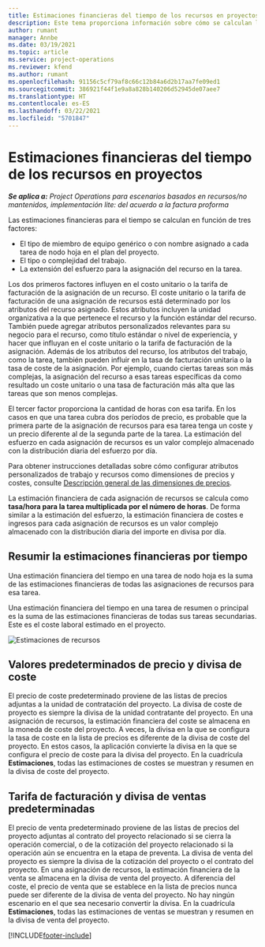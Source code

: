 ```yaml
---
title: Estimaciones financieras del tiempo de los recursos en proyectos
description: Este tema proporciona información sobre cómo se calculan las estimaciones financieras para el tiempo.
author: rumant
manager: Annbe
ms.date: 03/19/2021
ms.topic: article
ms.service: project-operations
ms.reviewer: kfend
ms.author: rumant
ms.openlocfilehash: 91156c5cf79af8c66c12b84a6d2b17aa7fe09ed1
ms.sourcegitcommit: 386921f44f1e9a8a828b140206d52945de07aee7
ms.translationtype: HT
ms.contentlocale: es-ES
ms.lasthandoff: 03/22/2021
ms.locfileid: "5701847"
---
```

# <a name="financial-estimates-for-resource-time-on-projects"></a>Estimaciones financieras del tiempo de los recursos en proyectos

_**Se aplica a:** Project Operations para escenarios basados en recursos/no mantenidos, implementación lite: del acuerdo a la factura proforma_

Las estimaciones financieras para el tiempo se calculan en función de tres factores: 

- El tipo de miembro de equipo genérico o con nombre asignado a cada tarea de nodo hoja en el plan del proyecto. 
- El tipo o complejidad del trabajo.
- La extensión del esfuerzo para la asignación del recurso en la tarea. 

Los dos primeros factores influyen en el costo unitario o la tarifa de facturación de la asignación de un recurso. El coste unitario o la tarifa de facturación de una asignación de recursos está determinado por los atributos del recurso asignado. Estos atributos incluyen la unidad organizativa a la que pertenece el recurso y la función estándar del recurso. También puede agregar atributos personalizados relevantes para su negocio para el recurso, como título estándar o nivel de experiencia, y hacer que influyan en el coste unitario o la tarifa de facturación de la asignación.
Además de los atributos del recurso, los atributos del trabajo, como la tarea, también pueden influir en la tasa de facturación unitaria o la tasa de coste de la asignación. Por ejemplo, cuando ciertas tareas son más complejas, la asignación del recurso a esas tareas específicas da como resultado un coste unitario o una tasa de facturación más alta que las tareas que son menos complejas.   

El tercer factor proporciona la cantidad de horas con esa tarifa. En los casos en que una tarea cubra dos períodos de precio, es probable que la primera parte de la asignación de recursos para esa tarea tenga un coste y un precio diferente al de la segunda parte de la tarea. La estimación del esfuerzo en cada asignación de recursos es un valor complejo almacenado con la distribución diaria del esfuerzo por día.

Para obtener instrucciones detalladas sobre cómo configurar atributos personalizados de trabajo y recursos como dimensiones de precios y costes, consulte [Descripción general de las dimensiones de precios](../pricing-costing/pricing-dimensions-overview.md).

La estimación financiera de cada asignación de recursos se calcula como **tasa/hora para la tarea multiplicada por el número de horas**.  De forma similar a la estimación del esfuerzo, la estimación financiera de costes e ingresos para cada asignación de recursos es un valor complejo almacenado con la distribución diaria del importe en divisa por día. 

## <a name="summarizing-financial-estimates-for-time"></a>Resumir la estimaciones financieras por tiempo
Una estimación financiera del tiempo en una tarea de nodo hoja es la suma de las estimaciones financieras de todas las asignaciones de recursos para esa tarea.

Una estimación financiera del tiempo en una tarea de resumen o principal es la suma de las estimaciones financieras de todas sus tareas secundarias. Este es el coste laboral estimado en el proyecto. 

![Estimaciones de recursos](./media/navigation12.png)

## <a name="default-cost-price-and-cost-currency"></a>Valores predeterminados de precio y divisa de coste

El precio de coste predeterminado proviene de las listas de precios adjuntas a la unidad de contratación del proyecto. La divisa de coste de proyecto es siempre la divisa de la unidad contratante del proyecto. En una asignación de recursos, la estimación financiera del coste se almacena en la moneda de coste del proyecto. A veces, la divisa en la que se configura la tasa de coste en la lista de precios es diferente de la divisa de coste del proyecto. En estos casos, la aplicación convierte la divisa en la que se configura el precio de coste para la divisa del proyecto. En la cuadrícula **Estimaciones**, todas las estimaciones de costes se muestran y resumen en la divisa de coste del proyecto. 

## <a name="default-bill-rate-and-sales-currency"></a>Tarifa de facturación y divisa de ventas predeterminadas

El precio de venta predeterminado proviene de las listas de precios del proyecto adjuntas al contrato del proyecto relacionado si se cierra la operación comercial, o de la cotización del proyecto relacionado si la operación aún se encuentra en la etapa de preventa. La divisa de venta del proyecto es siempre la divisa de la cotización del proyecto o el contrato del proyecto. En una asignación de recursos, la estimación financiera de la venta se almacena en la divisa de venta del proyecto. A diferencia del coste, el precio de venta que se establece en la lista de precios nunca puede ser diferente de la divisa de venta del proyecto. No hay ningún escenario en el que sea necesario convertir la divisa. En la cuadrícula **Estimaciones**, todas las estimaciones de ventas se muestran y resumen en la divisa de venta del proyecto. 

[!INCLUDE[footer-include](../includes/footer-banner.md)]
